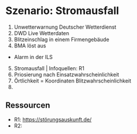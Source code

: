 # Szenario: Stromausfall

1. Unwetterwarnung Deutscher Wetterdienst
2. DWD Live Wetterdaten
3. Blitzeinschlag in einem Firmengebäude
4. BMA löst aus
- Alarm in der ILS
5. Stromausfall | Infoquellen: R1
6. Priosierung nach Einsatzwahrscheinlichkeit
7. Örtlichkeit = Koordinaten Blitzwahrscheinlichkeit
8. 

## Ressourcen
- R1: https://störungsauskunft.de/
- R2: